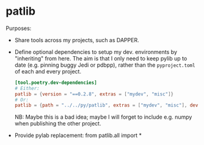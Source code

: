 # patlib

Purposes:

- Share tools across my projects, such as DAPPER.
- Define optional dependencies to setup my dev. environments by
  "inheriting" from here. The aim is that I only need to keep
  pylib up to date (e.g. pinning buggy Jedi or pdbpp),
  rather than the `pyproject.toml` of each and every project.

  ```toml
  [tool.poetry.dev-dependencies]
  # Either:
  patlib = {version = "==0.2.8", extras = ["mydev", "misc"]}
  # Or:
  patlib = {path = "../../py/patlib", extras = ["mydev", "misc"], develop=true}
  ```

  NB: Maybe this is a bad idea; maybe I will forget to include e.g.
  numpy when publishing the other project.

- Provide pylab replacement: from patlib.all import *
